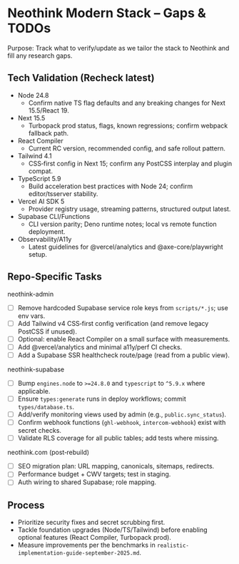 # Neothink Modern Stack – Gaps & TODOs

Purpose: Track what to verify/update as we tailor the stack to Neothink and fill any research gaps.

## Tech Validation (Recheck latest)

- Node 24.8
  - Confirm native TS flag defaults and any breaking changes for Next 15.5/React 19.
- Next 15.5
  - Turbopack prod status, flags, known regressions; confirm webpack fallback path.
- React Compiler
  - Current RC version, recommended config, and safe rollout pattern.
- Tailwind 4.1
  - CSS‑first config in Next 15; confirm any PostCSS interplay and plugin compat.
- TypeScript 5.9
  - Build acceleration best practices with Node 24; confirm editor/tsserver stability.
- Vercel AI SDK 5
  - Provider registry usage, streaming patterns, structured output latest.
- Supabase CLI/Functions
  - CLI version parity; Deno runtime notes; local vs remote function deployment.
- Observability/A11y
  - Latest guidelines for @vercel/analytics and @axe-core/playwright setup.

## Repo-Specific Tasks

neothink-admin
- [ ] Remove hardcoded Supabase service role keys from `scripts/*.js`; use env vars.
- [ ] Add Tailwind v4 CSS‑first config verification (and remove legacy PostCSS if unused).
- [ ] Optional: enable React Compiler on a small surface with measurements.
- [ ] Add @vercel/analytics and minimal a11y/perf CI checks.
- [ ] Add a Supabase SSR healthcheck route/page (read from a public view).

neothink-supabase
- [ ] Bump `engines.node` to `>=24.8.0` and `typescript` to `^5.9.x` where applicable.
- [ ] Ensure `types:generate` runs in deploy workflows; commit `types/database.ts`.
- [ ] Add/verify monitoring views used by admin (e.g., `public.sync_status`).
- [ ] Confirm webhook functions (`ghl-webhook`, `intercom-webhook`) exist with secret checks.
- [ ] Validate RLS coverage for all public tables; add tests where missing.

neothink.com (post‑rebuild)
- [ ] SEO migration plan: URL mapping, canonicals, sitemaps, redirects.
- [ ] Performance budget + CWV targets; test in staging.
- [ ] Auth wiring to shared Supabase; role mapping.

## Process

- Prioritize security fixes and secret scrubbing first.
- Tackle foundation upgrades (Node/TS/Tailwind) before enabling optional features (React Compiler, Turbopack prod).
- Measure improvements per the benchmarks in `realistic-implementation-guide-september-2025.md`.

